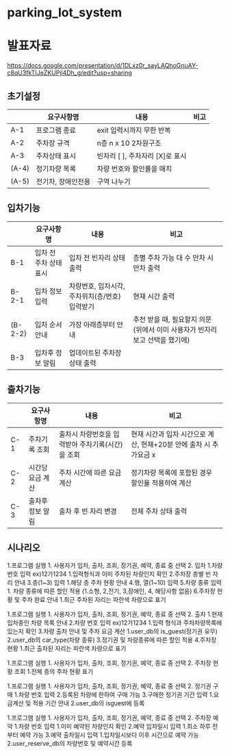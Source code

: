 # parking_lot_system
# 발표자료 
https://docs.google.com/presentation/d/1DLxz0r_sayLAQhoGnuAY-c8qU3fkTIJeZKUPjl4Dh_g/edit?usp=sharing
## 초기설정

|  | 요구사항명 | 내용 | 비고 |
| --- | --- | --- | --- |
| A-1 | 프로그램 종료 | exit 입력시까지 무한 반복 |  |
| A-2 | 주차장 규격 | n층 n x 10 2차원구조 |  |
| A-3 | 주차상태 표시 | 빈자리 [ ], 주차자리 [X]로 표시 |  |
| (A-4) | 정기차량 목록 | 차량 번호와 할인률을 매치 |  |
| (A-5) | 전기차, 장애인전용 | 구역 나누기 |  |

## 입차기능

|  | 요구사항명 | 내용 | 비고 |
| --- | --- | --- | --- |
| B-1 | 입차 전 주차 상태 표시 | 입차 전 빈자리 상태 출력 | 층별 주차 가능 대 수 만차 시 만차 출력 |
| B-2-1 | 입차 정보 입력 | 차량번호, 입차시각, 주차위치(층/번호) 입력받기 | 현재 시간 출력  |
| (B-2-2) | 입차 순서 안내 | 가장 아래층부터 안내 | 추천 받을 때, 필요할지 의문(위에서 이미 사용자가 빈자리 보고 선택을 했기에) |
| B-3 | 입차후 정보 알림 | 업데이트된 주차장 상태 출력 |  |

## 출차기능

|  | 요구사항명 | 내용 | 비고 |
| ---  | --- | --- | --- |
| C-1  | 주차기록 조회 | 출차시 차량번호을 입력받아 주차기록(시간)을 조회 | 현재 시간과 입차 시간으로 계산, 현재+20분 안에 출차 시 추가요금 x |
| C-2  | 시간당 요금 계산 | 주차 시간에 따른 요금 계산 | 정기차량 목록에 포함된 경우 할인율 적용하여 계산 |
| C-3  | 출차후 정보 알림 | 출차 후 빈 자리 변경 | 전체 주차 상태 출력 |

## 시나리오
1.프로그램 실행
	1. 사용자가 입차, 출차, 조회, 정기권, 예약, 종료 중 선택
2. 입차
	1.차량 번호 입력 ex)12가1234
		1.입력형식과 이미 주차된 차량인지 확인
	2.주차장 층별 빈 자리 안내
	3.층(1~3) 입력
	1.해당 층 주차 현황 안내
	4.행, 열(1~10) 입력
	5.차량 종류 입력
		1.  차량 종류에 따른 할인 적용
		(1.소형, 2,전기, 3,장애인, 4, 해당사항 없음)
	6.주차장 현황 및 주차 완료 안내
		1.최근 주차된 자리는 파란색 차량으로 표기

1.프로그램 실행
	1. 사용자가 입차, 출차, 조회, 정기권, 예약, 종료 중 선택
2. 출차
	1.현재 입차중인 차량 목록 안내
	2.차량 번호 입력 ex)12가1234
		1.입력 형식과 주차차량목록에 있는지 확인
	3.차량 출차 안내 및 주차 요금 계산
		1.user_db의 is_guest(정기권 유무)
		2.user_db의 car_type(차량 종류)
3.정기권 및 차량종류에 따른 할인 적용
	4.주차장 현황 
		1.최근 출차된 자리는 파란색 차량으로 표기

1.프로그램 실행
	1. 사용자가 입차, 출차, 조회, 정기권, 예약, 종료 중 선택
2. 주차장 현황 조회
	1.전체 층의 주차 현황 표기
 
1.프로그램 실행
	1. 사용자가 입차, 출차, 조회, 정기권, 예약, 종료 중 선택
2. 정기권 구매
	1.차량 번호 입력 
	2.등록된 차량에 한하여 구매 가능
	3.구매한 정기권 기간 입력
		1.요금계산 및 적용 기간 안내
2.user_db의 isguest에 등록
	
1.프로그램 실행
	1. 사용자가 입차, 출차, 조회, 정기권, 예약, 종료 중 선택
2. 주차장 예약
	1.차량 번호 입력 
		1.이미 예약된 차량인지 확인
	2.예약 입차일시 입력
		1.최소 하루 전부터 예약 가능
	3.예약 출차일시 입력
		1.입차일시보다 이후 시간으로 예약 가능
2.user_reserve_db의 차량번호 및 예약시간 등록
	




